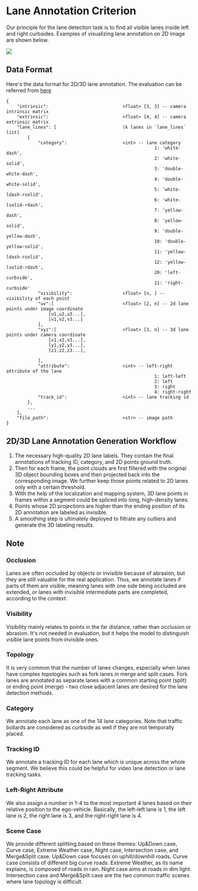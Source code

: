 # Lane Annotation Criterion
Our principle for the lane detection task is to find all visible lanes inside left and right curbsides. Examples of visualizing lane annotation on 2D image are shown below.

![](sup-dataset-lane-1.jpg) 

## Data Format
Here's the data format for 2D/3D lane annotation. The evaluation can be referred from [here](../../eval/LANE_evaluation/README.md)
```
{
    "intrinsic":                            <float> [3, 3] -- camera intrinsic matrix
    "extrinsic":                            <float> [4, 4] -- camera extrinsic matrix
    "lane_lines": [                         (k lanes in `lane_lines` list)
        {
            "category":                     <int> -- lane category
                                                        1: 'white-dash',
                                                        2: 'white-solid',
                                                        3: 'double-white-dash',
                                                        4: 'double-white-solid',
                                                        5: 'white-ldash-rsolid',
                                                        6: 'white-lsolid-rdash',
                                                        7: 'yellow-dash',
                                                        8: 'yellow-solid',
                                                        9: 'double-yellow-dash',
                                                        10: 'double-yellow-solid',
                                                        11: 'yellow-ldash-rsolid',
                                                        12: 'yellow-lsolid-rdash',
                                                        20: 'left-curbside',
                                                        21: 'right-curbside'
            "visibility":                   <float> [n, ] -- visibility of each point
            "uv":[                          <float> [2, n] -- 2d lane points under image coordinate
                [u1,u2,u3...],
                [v1,v2,v3...]
            ],
            "xyz":[                         <float> [3, n] -- 3d lane points under camera coordinate
                [x1,x2,x3...],
                [y1,y2,y3...],
                [z1,z2,z3...],

            ],
            "attribute":                    <int> -- left-right attribute of the lane
                                                        1: left-left
                                                        2: left
                                                        3: right
                                                        4: right-right
            "track_id":                     <int> -- lane tracking id
        },
        ...
    ],
    "file_path":                            <str> -- image path
}
```


## 2D/3D Lane Annotation Generation Workflow
1. The necessary high-quality 2D lane labels. They contain the final annotations of tracking ID, category, and 2D points ground truth. 
2. Then for each frame, the point clouds are first filtered with the original 3D object bounding boxes and then projected back into the corresponding image. We further keep those points related to 2D lanes only with a certain threshold.
3. With the help of the localization and mapping system, 3D lane points in frames within a segment could be spliced into long, high-density lanes. 
4. Points whose 2D projections are higher than the ending position of its 2D annotation are labeled as invisible.
5. A smoothing step is ultimately deployed to filtrate any outliers and generate the 3D labeling results.


## Note
### Occlusion
Lanes are often occluded by objects or invisible because of abrasion, but they are still valuable for the real application. Thus, we annotate lanes if parts of them are visible, meaning lanes with one side being occluded are extended, or lanes with invisible intermediate parts are completed, according to the context.
### Visibility
Visibility mainly relates to points in the far distance, rather than occlusion or abrasion. It's not needed in evaluation, but it helps the model to distinguish visible lane points from invisible ones.
### Topology
It is very common that the number of lanes changes, especially when lanes have complex topologies such as fork lanes in merge and split cases. Fork lanes are annotated as separate lanes with a common starting point (split) or ending point (merge) - two close adjacent lanes are desired for the lane detection methods.
### Category
We annotate each lane as one of the 14 lane categories. Note that traffic bollards are considered as curbside as well if they are not temporally placed.
### Tracking ID
We annotate a tracking ID for each lane which is unique across the whole segment. We believe this could be helpful for video lane detection or lane tracking tasks. 
### Left-Right Attribute
We also assign a number in 1-4 to the most important 4 lanes based on their relative position to the ego-vehicle. Basically, the left-left lane is 1, the left lane is 2, the right lane is 3, and the right-right lane is 4.
### Scene Case
We provide different splitting based on these themes: Up&Down case, Curve case, Extreme Weather case, Night case, Intersection case, and Merge&Split case. Up&Down case focuses on uphill/downhill roads. Curve case consists of different big curve roads. Extreme Weather, as its name explains, is composed of roads in rain. Night case aims at roads in dim light. Intersection case and Merge&Split case are the two common traffic scenes where lane topology is difficult.

